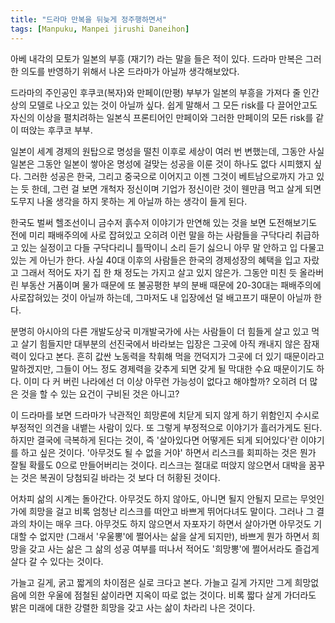 ```yaml
---
title: "드라마 만복을 뒤늦게 정주행하면서"
tags: [Manpuku, Manpei jirushi Daneihon]
---
```


아베 내각의 모토가 일본의 부흥 (재기?) 라는 말을 들은 적이 있다. 드라마 만복은 그러한 의도를 반영하기 위해서 나온 드라마가 아닐까 생각해보았다.

드라마의 주인공인 후쿠코(복자)와 만페이(만평) 부부가 일본의 부흥을 가져다 줄 인간상의 모델로 나오고 있는 것이 아닐까 싶다. 쉽게 말해서 그 모든 risk를 다 끌어안고도 자신의 이상을 펼치려하는 일본식 프론티어인 만페이와 그러한 만페이의 모든 risk를 같이 떠앉는 후쿠코 부부. 

일본이 세계 경제의 원탑으로 명성을 떨친 이후로 세상이 여러 번 변했는데, 그동안 사실 일본은 그동안 일본이 쌓아온 명성에 걸맞는 성공을 이룬 것이 하나도 없다 시피했지 싶다. 그러한 성공은 한국, 그리고 중국으로 이어지고 이젠 그것이 베트남으로까지 가고 있는 듯 한데, 그런 걸 보면 개척자 정신이며 기업가 정신이란 것이 웬만큼 먹고 살게 되면 도무지 나올 생각을 하지 못하는 게 아닐까 하는 생각이 들게 된다.

한국도 벌써 헬조선이니 금수저 흙수저 이야기가 만연해 있는 것을 보면 도전해보기도 전에 미리 패배주의에 사로 잡혀있고 오히려 이런 말을 하는 사람들을 구닥다리 취급하고 있는 실정이고 다들 구닥다리니 틀딱이니 소리 듣기 싫으니 아무 말 안하고 입 다물고 있는 게 아닌가 한다. 사실 40대 이후의 사람들은 한국의 경제성장의 혜택을 입고 자랐고 그래서 적어도 자기 집 한 채 정도는 가지고 살고 있지 않은가. 그동안 미친 듯 올라버린 부동산 거품이며 물가 때문에 또 불공평한 부의 분배 때문에 20-30대는 패배주의에 사로잡혀있는 것이 아닐까 하는데, 그마저도 내 입장에선 덜 배고프기 때문이 아닐까 한다.

분명히 아시아의 다른 개발도상국 미개발국가에 사는 사람들이 더 힘들게 살고 있고 먹고 살기 힘들지만 대부분의 선진국에서 바라보는 입장은 그곳에 아직 캐내지 않은 잠재력이 있다고 본다. 흔히 값싼 노동력을 착휘해 먹을 껀덕지가 그곳에 더 있기 때문이라고 말하겠지만, 그들이 어느 정도 경제력을 갖추게 되면 갖게 될 막대한 수요 때문이기도 하다. 이미 다 커 버린 나라에선 더 이상 아무런 가능성이 없다고 해야할까? 오히려 더 많은 것을 할 수 있는 요건이 구비된 것은 아니고? 

이 드라마를 보면 드라마가 낙관적인 희망론에 치닫게 되지 않게 하기 위함인지 수시로 부정적인 의견을 내뱉는 사람이 있다. 또 그렇게 부정적으로 이야기가 흘러가게도 된다. 하지만 결국에 극복하게 된다는 것이, 즉 '살아있다면 어떻게든 되게 되어있다'란 이야기를 하고 싶은 것이다. '아무것도 될 수 없을 거야' 하면서 리스크를 회피하는 것은 뭔가 잘될 확률도 0으로 만들어버리는 것이다. 리스크는 절대로 떠앉지 않으면서 대박을 꿈꾸는 것은 복권이 당첨되길 바라는 것 보다 더 허황된 것이다. 

어차피 삶의 시계는 돌아간다. 아무것도 하지 않아도, 아니면 될지 안될지 모르는 무엇인가에 희망을 걸고 비록 엄청난 리스크를 떠안고 바쁘게 뛰어다녀도 말이다. 그러나 그 결과의 차이는 매우 크다. 아무것도 하지 않으면서 자포자기 하면서 살아가면 아무것도 기대할 수 없지만 (그래서 '우울뽕'에 쩔어사는 삶을 살게 되지만), 바쁘게 뭔가 하면서 희망을 갖고 사는 삶은 그 삶의 성공 여부를 떠나서 적어도 '희망뽕'에 쩔어서라도 즐겁게 살다 갈 수 있다는 것이다. 

가늘고 길게, 굵고 짧게의 차이점은 실로 크다고 본다. 가늘고 길게 가지만 그게 희망없음에 의한 우울에 점철된 삶이라면 지옥이 따로 없는 것이다. 비록 짧다 살게 가더라도 밝은 미래에 대한 강렬한 희망을 갖고 사는 삶이 차라리 나은 것이다.

